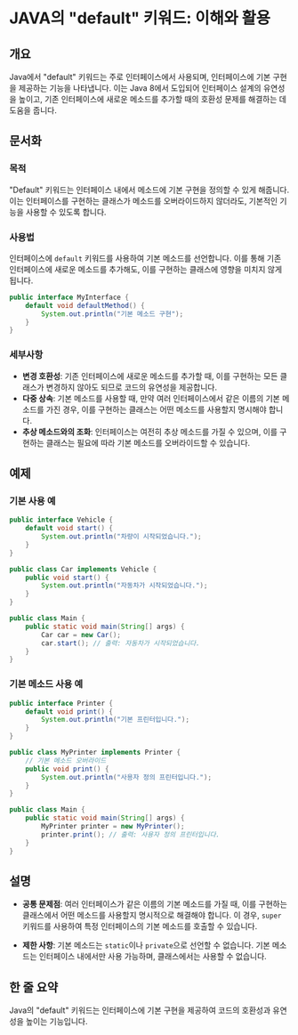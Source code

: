 <!--
Meta Description: # JAVA의 "default" 키워드: 이해와 활용 ## 개요 Java에서 "default" 키워드는 주로 인터페이스에서 사용되며, 인터페이스에 기본 구현을 제공하는 기능을 나타냅니다. 이는 Java 8에서 도입되어 인터페이스 설계의 유연성을 높이고, 기존 인터페이스...
Meta Keywords: 메소드를, public, default, void, 인터페이스에
-->

# JAVA의 "default" 키워드: 이해와 활용

## 개요
Java에서 "default" 키워드는 주로 인터페이스에서 사용되며, 인터페이스에 기본 구현을 제공하는 기능을 나타냅니다. 이는 Java 8에서 도입되어 인터페이스 설계의 유연성을 높이고, 기존 인터페이스에 새로운 메소드를 추가할 때의 호환성 문제를 해결하는 데 도움을 줍니다.

## 문서화

### 목적
"Default" 키워드는 인터페이스 내에서 메소드에 기본 구현을 정의할 수 있게 해줍니다. 이는 인터페이스를 구현하는 클래스가 메소드를 오버라이드하지 않더라도, 기본적인 기능을 사용할 수 있도록 합니다.

### 사용법
인터페이스에 `default` 키워드를 사용하여 기본 메소드를 선언합니다. 이를 통해 기존 인터페이스에 새로운 메소드를 추가해도, 이를 구현하는 클래스에 영향을 미치지 않게 됩니다.

```java
public interface MyInterface {
    default void defaultMethod() {
        System.out.println("기본 메소드 구현");
    }
}
```

### 세부사항
- **변경 호환성**: 기존 인터페이스에 새로운 메소드를 추가할 때, 이를 구현하는 모든 클래스가 변경하지 않아도 되므로 코드의 유연성을 제공합니다.
- **다중 상속**: 기본 메소드를 사용할 때, 만약 여러 인터페이스에서 같은 이름의 기본 메소드를 가진 경우, 이를 구현하는 클래스는 어떤 메소드를 사용할지 명시해야 합니다.
- **추상 메소드와의 조화**: 인터페이스는 여전히 추상 메소드를 가질 수 있으며, 이를 구현하는 클래스는 필요에 따라 기본 메소드를 오버라이드할 수 있습니다.

## 예제

### 기본 사용 예
```java
public interface Vehicle {
    default void start() {
        System.out.println("차량이 시작되었습니다.");
    }
}

public class Car implements Vehicle {
    public void start() {
        System.out.println("자동차가 시작되었습니다.");
    }
}

public class Main {
    public static void main(String[] args) {
        Car car = new Car();
        car.start(); // 출력: 자동차가 시작되었습니다.
    }
}
```

### 기본 메소드 사용 예
```java
public interface Printer {
    default void print() {
        System.out.println("기본 프린터입니다.");
    }
}

public class MyPrinter implements Printer {
    // 기본 메소드 오버라이드
    public void print() {
        System.out.println("사용자 정의 프린터입니다.");
    }
}

public class Main {
    public static void main(String[] args) {
        MyPrinter printer = new MyPrinter();
        printer.print(); // 출력: 사용자 정의 프린터입니다.
    }
}
```

## 설명
- **공통 문제점**: 여러 인터페이스가 같은 이름의 기본 메소드를 가질 때, 이를 구현하는 클래스에서 어떤 메소드를 사용할지 명시적으로 해결해야 합니다. 이 경우, `super` 키워드를 사용하여 특정 인터페이스의 기본 메소드를 호출할 수 있습니다.
  
- **제한 사항**: 기본 메소드는 `static`이나 `private`으로 선언할 수 없습니다. 기본 메소드는 인터페이스 내에서만 사용 가능하며, 클래스에서는 사용할 수 없습니다.

## 한 줄 요약
Java의 "default" 키워드는 인터페이스에 기본 구현을 제공하여 코드의 호환성과 유연성을 높이는 기능입니다.